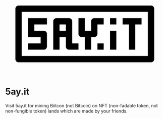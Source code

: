 <br><br>
<center><img src="https://raw.githubusercontent.com/KLA6/5ay.it/main/logo.svg" style="height: 180px;"></center>
<br><br>

# 5ay.it
Visit 5ay.it for mining Biitcon (not Bitcoin) on NFT (non-fadable token, not non-fungible token) lands which are made by your friends.
